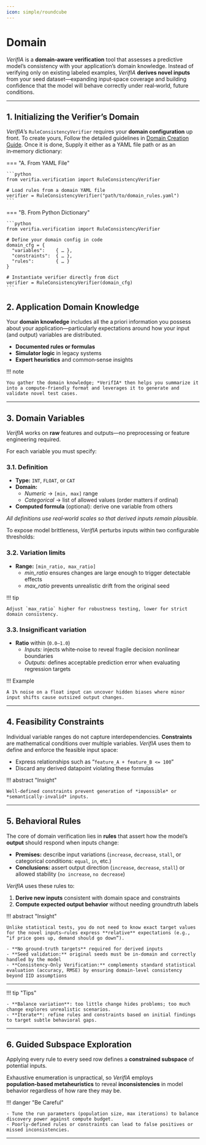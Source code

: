 ```yaml
---
icon: simple/roundcube
---
```


# Domain

*VerifIA* is a **domain‑aware verification** tool that assesses a predictive model’s consistency with your application’s domain knowledge. Instead of verifying only on existing labeled examples, *VerifIA* **derives novel inputs** from your seed dataset—expanding input‑space coverage and building confidence that the model will behave correctly under real‑world, future conditions.

---

## 1. Initializing the Verifier’s Domain

*VerifIA*’s `RuleConsistencyVerifier` requires your **domain configuration** up front. To create yours, Follow the detailed guidelines in [Domain Creation Guide](/guides/creating-a-domain). Once it is done, Supply it either as a YAML file path or as an in‑memory dictionary:

=== "A. From YAML File"

    ```python
    from verifia.verification import RuleConsistencyVerifier

    # Load rules from a domain YAML file
    verifier = RuleConsistencyVerifier("path/to/domain_rules.yaml")
    ```

=== "B. From Python Dictionary"

    ```python
    from verifia.verification import RuleConsistencyVerifier

    # Define your domain config in code
    domain_cfg = {
      "variables":    { … },
      "constraints":  { … },
      "rules":        { … }
    }

    # Instantiate verifier directly from dict
    verifier = RuleConsistencyVerifier(domain_cfg)
    ```

## 2. Application Domain Knowledge

Your **domain knowledge** includes all the a priori information you possess about your application—particularly expectations around how your input (and output) variables are distributed.

- **Documented rules or formulas**  
- **Simulator logic** in legacy systems  
- **Expert heuristics** and common‑sense insights  

!!! note

    You gather the domain knowledge; *VerifIA* then helps you summarize it into a compute‑friendly format and leverages it to generate and validate novel test cases.

---

## 3. Domain Variables 

*VerifIA* works on **raw** features and outputs—no preprocessing or feature engineering required. 

For each variable you must specify:

### 3.1. Definition

- **Type:** `INT`, `FLOAT`, or `CAT`  
- **Domain:**  
    - *Numeric* → `[min, max]` range  
    - *Categorical* → list of allowed values (order matters if ordinal)  
- **Computed formula** (optional): derive one variable from others  

_All definitions use real‑world scales so that derived inputs remain plausible._

To expose model brittleness, *VerifIA* perturbs inputs within two configurable thresholds:

### 3.2. Variation limits 
    
- **Range:** `[min_ratio, max_ratio]`  
    - *min_ratio* ensures changes are large enough to trigger detectable effects  
    - *max_ratio* prevents unrealistic drift from the original seed 

!!! tip

    Adjust `max_ratio` higher for robustness testing, lower for strict domain consistency.

### 3.3. Insignificant variation 

- **Ratio** within (`0.0–1.0`)  
    - *Inputs:* injects white‑noise to reveal fragile decision nonlinear boundaries
    - *Outputs:* defines acceptable prediction error when evaluating regression targets  

!!! Example

    A 1% noise on a float input can uncover hidden biases where minor input shifts cause outsized output changes.

---

## 4. Feasibility Constraints

Individual variable ranges do not capture interdependencies. **Constraints** are mathematical conditions over multiple variables. *VerifIA* uses them to define and enforce the feasible input space:

- Express relationships such as “`feature_A + feature_B <= 100`”  
- Discard any derived datapoint violating these formulas  

!!! abstract "Insight"

    Well‑defined constraints prevent generation of *impossible* or *semantically-invalid* inputs.

---

## 5. Behavioral Rules

The core of domain verification lies in **rules** that assert how the model’s **output** should respond when inputs change:

- **Premises:** describe input variations (`increase`, `decrease`, `stall`, or categorical conditions: `equal`, `in`, etc.)  
- **Conclusions:** assert output direction (`increase`, `decrease`, `stall`) or allowed stability (`no increase`, `no decrease`)  

*VerifIA* uses these rules to:

1. **Derive new inputs** consistent with domain space and constraints  
2. **Compute expected output behavior** without needing groundtruth labels  

!!! abstract "Insight"

    Unlike statistical tests, you do not need to know exact target values for the novel inputs—rules express **relative** expectations (e.g., “if price goes up, demand should go down”).
    
    - **No ground‑truth targets** required for derived inputs
    - **Seed validation:** original seeds must be in-domain and correctly handled by the model
    - **Consistency‑Only Verification:** complements standard statistical evaluation (accuracy, RMSE) by ensuring domain‑level consistency beyond IID assumptions  

---

!!! tip "Tips"

    - **Balance variation**: too little change hides problems; too much change explores unrealistic scenarios.  
    - **Iterate**: refine rules and constraints based on initial findings to target subtle behavioral gaps.

---

## 6. Guided Subspace Exploration

Applying every rule to every seed row defines a **constrained subspace** of potential inputs. 

Exhaustive enumeration is unpractical, so *VerifIA* employs **population‑based metaheuristics** to reveal **inconsistencies** in model behavior regardless of how rare they may be.

!!! danger "Be Careful"
    
    - Tune the run parameters (population size, max iterations) to balance discovery power against compute budget.
    - Poorly-defined rules or constraints can lead to false positives or missed inconsistencies.  
---

